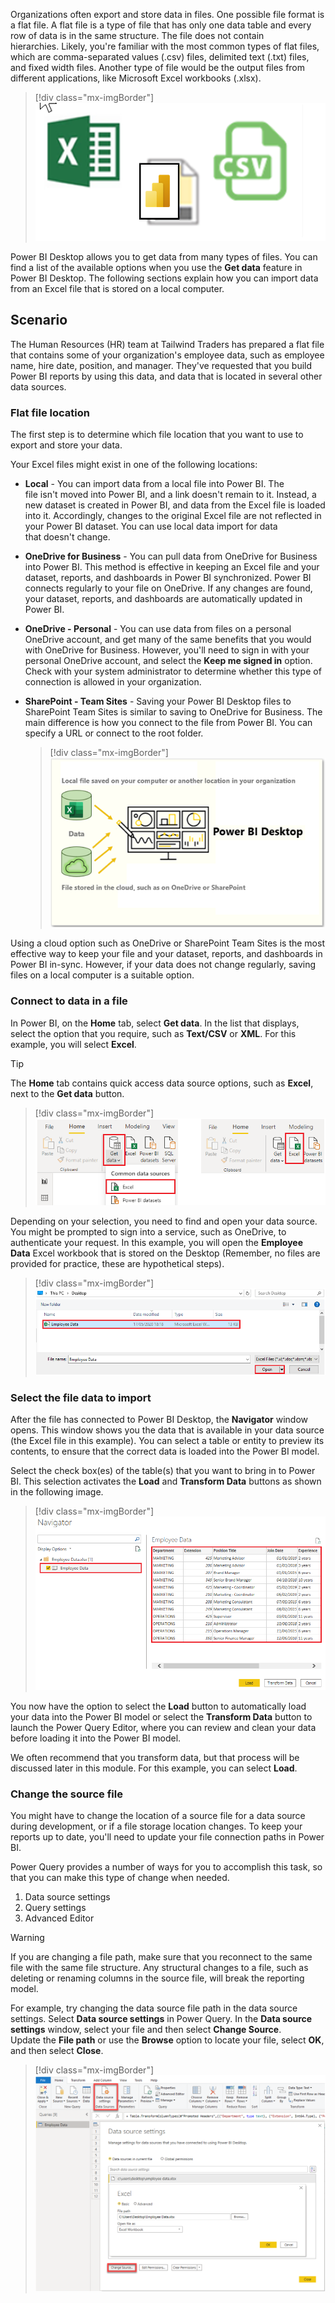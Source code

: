 Organizations often export and store data in files. One possible file
format is a flat file. A flat file is a type of file that has only one
data table and every row of data is in the same structure. The file does
not contain hierarchies. Likely, you're familiar with the most common
types of flat files, which are comma-separated values (.csv) files,
delimited text (.txt) files, and fixed width files. Another type of file
would be the output files from different applications, like
Microsoft Excel workbooks (.xlsx).

> [!div class="mx-imgBorder"]
> [![Screenshot of data from flat files icons.](../media/2-file-types-c.png)](../media/2-file-types-c.png#lightbox)

Power BI Desktop allows you to get data from many types of files. You
can find a list of the available options when you use the **Get
data** feature in Power BI Desktop. The following sections explain how
you can import data from an Excel file that is stored on a local
computer.

## Scenario

The Human Resources (HR) team at Tailwind Traders has prepared a flat file that contains some of your organization's employee data, such as employee name, hire date, position, and manager. They've requested that you build Power BI reports by using this data, and data that is located in several other data sources.

### Flat file location

The first step is to determine which file location that you want to use to export and store your data.

Your Excel files might exist in one of the following locations:

- **Local** - You can import data from a local file into Power BI.
    The file isn't moved into Power BI, and a link doesn't remain to
    it. Instead, a new dataset is created in Power BI, and data from
    the Excel file is loaded into it. Accordingly, changes to the
    original Excel file are not reflected in your Power BI dataset.
    You can use local data import for data that doesn't change.

- **OneDrive for Business** - You can pull data from OneDrive for
    Business into Power BI. This method is effective in keeping an
    Excel file and your dataset, reports, and dashboards in Power BI
    synchronized. Power BI connects regularly to your file on
    OneDrive. If any changes are found, your dataset, reports, and
    dashboards are automatically updated in Power BI.

- **OneDrive - Personal** - You can use data from files on a personal
    OneDrive account, and get many of the same benefits that you would
    with OneDrive for Business. However, you'll need to sign in with
    your personal OneDrive account, and select the **Keep me signed in**
    option. Check with your system administrator to determine whether
    this type of connection is allowed in your organization.

- **SharePoint - Team Sites** - Saving your Power BI Desktop files to SharePoint Team Sites is similar to saving to OneDrive for Business. The main difference is how you connect to the file from Power BI. You can specify a URL or connect to the root folder.

  > [!div class="mx-imgBorder"]
  > [![Screenshot of getting data from files stored locally or from the cloud OneDrive or SharePoint.](../media/2-local-vs-cloud-c.png)](../media/2-local-vs-cloud-c.png#lightbox)

Using a cloud option such as OneDrive or SharePoint Team Sites is the
most effective way to keep your file and your dataset, reports, and
dashboards in Power BI in-sync. However, if your data does not change
regularly, saving files on a local computer is a suitable option.  

### Connect to data in a file

In Power BI, on the **Home** tab, select **Get data**. In the list that displays, select the option that you require, such as **Text/CSV** or **XML**. For this example, you will select **Excel**.

> [!TIP]
> The **Home** tab contains quick access data source options, such as **Excel**, next to the **Get data** button.  

> [!div class="mx-imgBorder"]
> [![Screenshot of the Home Ribbon get data dropdown menu select excel.](../media/2-get-data-excel-ssm.png)](../media/2-get-data-excel-ssm.png#lightbox)

Depending on your selection, you need to find and open your data source. You might be prompted to sign into a service, such as OneDrive, to authenticate your request. In this example, you will open the **Employee Data** Excel workbook that is stored on the Desktop (Remember, no files are provided for practice, these are hypothetical steps).

> [!div class="mx-imgBorder"]
> [![Screenshot of selecting the file called employee data stored on the desktop.](../media/2-excel-save-data-ssm.png)](../media/2-excel-save-data-ssm.png#lightbox)

### Select the file data to import

After the file has connected to Power BI Desktop, the **Navigator** window opens. This window shows you the data that is available in your data source (the Excel file in this example). You can select a table or entity to preview its contents, to ensure that the correct data is loaded into the Power BI model.

Select the check box(es) of the table(s) that you want to bring in to Power BI. This selection activates the **Load** and **Transform Data** buttons as shown in the following image.

> [!div class="mx-imgBorder"]
> [![Screenshot of the Navigator window in Power B I Desktop.](../media/2-excel-worksheet-ssm.png)](../media/2-excel-worksheet-ssm.png#lightbox)

You now have the option to select the **Load** button to automatically load your data into the Power BI model or select the **Transform Data** button to launch the Power Query Editor, where you can review and clean your data before loading it into the Power BI model.

We often recommend that you transform data, but that process will be discussed later in this module. For this example, you can select **Load**.

### Change the source file

You might have to change the location of a source file for a data source
during development, or if a file storage location changes. To keep your
reports up to date, you'll need to update your file connection paths in
Power BI.

Power Query provides a number of ways for you to accomplish this
task, so that you can make this type of change when needed.

1. Data source settings  
1. Query settings  
1. Advanced Editor

> [!WARNING]
> If you are changing a file path, make sure that you
reconnect to the same file with the same file structure. Any structural
changes to a file, such as deleting or renaming columns in the source
file, will break the reporting model.

For example, try changing the data source file path in the data source
settings. Select **Data source settings** in Power Query. In the **Data
source settings** window, select your file and then select **Change
Source**. Update the **File path** or use the **Browse** option to
locate your file, select **OK**, and then select **Close**.

> [!div class="mx-imgBorder"]
> [![Screenshot of the Data Source settings window in Power BI Desktop.](../media/2-excel-data-source-settings-ssm.png)](../media/2-excel-data-source-settings-ssm.png#lightbox)
